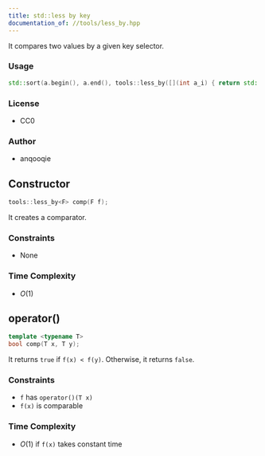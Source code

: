 ```yaml
---
title: std::less by key
documentation_of: //tools/less_by.hpp
---
```


It compares two values by a given key selector.

### Usage
```cpp
std::sort(a.begin(), a.end(), tools::less_by([](int a_i) { return std::abs(x); }));
```

### License
- CC0

### Author
- anqooqie

## Constructor
```cpp
tools::less_by<F> comp(F f);
```

It creates a comparator.

### Constraints
- None

### Time Complexity
- $O(1)$

## operator()
```cpp
template <typename T>
bool comp(T x, T y);
```

It returns `true` if `f(x) < f(y)`.
Otherwise, it returns `false`.

### Constraints
- `f` has `operator()(T x)`
- `f(x)` is comparable

### Time Complexity
- $O(1)$ if `f(x)` takes constant time
